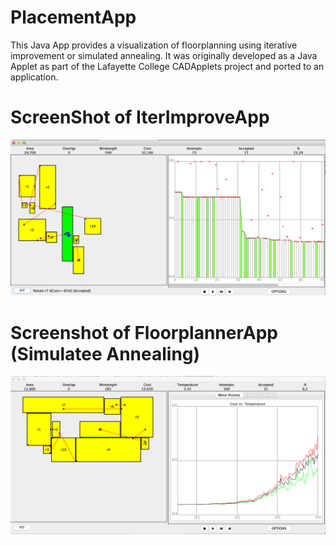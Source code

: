 # PlacementApp
This Java App provides a visualization of floorplanning using iterative improvement or simulated annealing.
It was originally developed as a Java Applet as part of the Lafayette College CADApplets project and ported to an application.

# ScreenShot of IterImproveApp

![Iterative Improvement Screenshot](https://github.com/jnestor/PlacementApp/blob/master/PlacementApp_IterImprovement.png)

# Screenshot of FloorplannerApp (Simulatee Annealing)

![Simulated Annealing Screenshot](https://github.com/jnestor/PlacementApp/blob/master/PlacementApp_SimulatedAnnealing.png)
